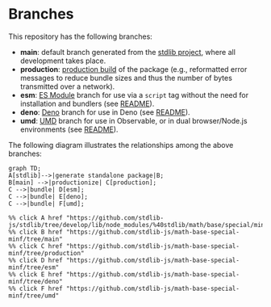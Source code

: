 <!--

@license Apache-2.0

Copyright (c) 2022 The Stdlib Authors.

Licensed under the Apache License, Version 2.0 (the "License");
you may not use this file except in compliance with the License.
You may obtain a copy of the License at

    http://www.apache.org/licenses/LICENSE-2.0

Unless required by applicable law or agreed to in writing, software
distributed under the License is distributed on an "AS IS" BASIS,
WITHOUT WARRANTIES OR CONDITIONS OF ANY KIND, either express or implied.
See the License for the specific language governing permissions and
limitations under the License.

-->

# Branches

This repository has the following branches:

-   **main**: default branch generated from the [stdlib project][stdlib-url], where all development takes place.
-   **production**: [production build][production-url] of the package (e.g., reformatted error messages to reduce bundle sizes and thus the number of bytes transmitted over a network).
-   **esm**: [ES Module][esm-url] branch for use via a `script` tag without the need for installation and bundlers (see [README][esm-readme]).
-   **deno**: [Deno][deno-url] branch for use in Deno (see [README][deno-readme]).
-   **umd**: [UMD][umd-url] branch for use in Observable, or in dual browser/Node.js environments (see [README][umd-readme]).

The following diagram illustrates the relationships among the above branches:

```mermaid
graph TD;
A[stdlib]-->|generate standalone package|B;
B[main] -->|productionize| C[production];
C -->|bundle| D[esm];
C -->|bundle| E[deno];
C -->|bundle| F[umd];

%% click A href "https://github.com/stdlib-js/stdlib/tree/develop/lib/node_modules/%40stdlib/math/base/special/minf"
%% click B href "https://github.com/stdlib-js/math-base-special-minf/tree/main"
%% click C href "https://github.com/stdlib-js/math-base-special-minf/tree/production"
%% click D href "https://github.com/stdlib-js/math-base-special-minf/tree/esm"
%% click E href "https://github.com/stdlib-js/math-base-special-minf/tree/deno"
%% click F href "https://github.com/stdlib-js/math-base-special-minf/tree/umd"
```

[stdlib-url]: https://github.com/stdlib-js/stdlib/tree/develop/lib/node_modules/%40stdlib/math/base/special/minf
[production-url]: https://github.com/stdlib-js/math-base-special-minf/tree/production
[deno-url]: https://github.com/stdlib-js/math-base-special-minf/tree/deno
[deno-readme]: https://github.com/stdlib-js/math-base-special-minf/blob/deno/README.md
[umd-url]: https://github.com/stdlib-js/math-base-special-minf/tree/umd
[umd-readme]: https://github.com/stdlib-js/math-base-special-minf/blob/umd/README.md
[esm-url]: https://github.com/stdlib-js/math-base-special-minf/tree/esm
[esm-readme]: https://github.com/stdlib-js/math-base-special-minf/blob/esm/README.md